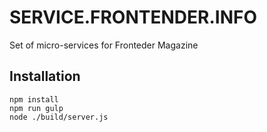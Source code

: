 # SERVICE.FRONTENDER.INFO

Set of micro-services for Fronteder Magazine

## Installation

    npm install
    npm run gulp
    node ./build/server.js